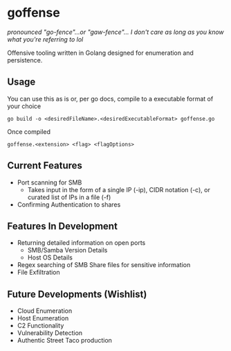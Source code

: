 # goffense #

*pronounced "go-fence"...or "gaw-fence"... I don't care as long as you know what you're referring to lol*

Offensive tooling written in Golang designed for enumeration and persistence.

## Usage ##

You can use this as is or, per go docs, compile to a executable format of your choice

`go build -o <desiredFileName>.<desiredExecutableFormat> goffense.go `

Once compiled

`goffense.<extension> <flag> <flagOptions>`

## Current Features ##
- Port scanning for SMB
  - Takes input in the form of a single IP (-ip), CIDR notation (-c), or curated list of IPs in a file (-f)
- Confirming Authentication to shares

## Features In Development ##
- Returning detailed information on open ports
  - SMB/Samba Version Details
  - Host OS Details
- Regex searching of SMB Share files for sensitive information
- File Exfiltration

## Future Developments (Wishlist) ##
- Cloud Enumeration
- Host Enumeration
- C2 Functionality
- Vulnerability Detection
- Authentic Street Taco production

